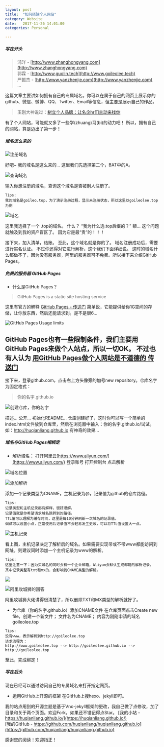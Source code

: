 ```yaml
---
layout: post
title:  "如何搭建个人网站"
category: Website
date:   2017-11-26 14:01:00
categories: Personal

---
```



##### 写在开头

> 鸿洋 - [http://www.zhanghongyang.com](http://www.zhanghongyang.com)  
郭霖 - [http://www.guolin.tech](http://www.goileolee.tech)  
严振杰 - [http://www.yanzhenjie.com](http://www.yanzhenjie.com)  
...  

这篇文章主要讲如何拥有自己的专属域名。你可以在属于自己的网页上展示你的github、微信、微博、QQ、Twitter、Email等信息，但主要是展示自己的作品。

> 玉刚大神说过：[树立个人品牌：让名企hr们主动来找你](http://blog.csdn.net/singwhatiwanna/article/details/19174597)

有了个人网站，可能就又多了一些学(zhuang)习(bi)的动力吧！
所以，拥有自己的网站，算是迈出了第一步！

##### 域名怎么来的

![注册域名](http://upload-images.jianshu.io/upload_images/4105122-a0963b37924c7e1f.png?imageMogr2/auto-orient/strip%7CimageView2/2/w/440)

好吧~ 我的域名是这么来的...
这里我们先选择第二个，BAT中的A。

![查询域名](http://upload-images.jianshu.io/upload_images/4105122-8d031d0e816b6c23.png?imageMogr2/auto-orient/strip%7CimageView2/2/w/1240)

输入你想注册的域名，查询这个域名是否被别人注册了。
```
Tips:
我的域名是goileo.top，为了演示注册过程，显示未注册状态，所以这里以goileolee.top为例
```
![域名](http://upload-images.jianshu.io/upload_images/4105122-775774196484002b.png?imageMogr2/auto-orient/strip%7CimageView2/2/w/1240)

这里我选择了一个 .top的域名。
什么？
“我为什么选.top后缀的？”
额...
这个问题就触及到我的资产盲区了。
因为它是最“贵”的！！！

接下来，加入清单，结账。
至此，这个域名就是你的了。
域名注册成功后，需要进行实名认证。
不过你还得对它进行解析，这个我们下面详细说。
这时的域名什么都做不了，因为没有服务器，阿里的服务器可不免费。所以接下来介绍GitHub Pages。

##### 免费的服务器 GitHub Pages

- 什么是GitHub Pages？
> GitHub Pages is a static site hosting service

这里有官方的解释 [GitHub Pages - 传送门](https://help.github.com/categories/github-pages-basics/)
简单说，它能提供给你1G空间的存储，让你放东西，然后还能请求到。是不是很6...

![GitHub Pages Usage limits](http://upload-images.jianshu.io/upload_images/4105122-5be2a12c607a5594.png?imageMogr2/auto-orient/strip%7CimageView2/2/w/1240)

GitHub Pages也有一些限制条件，我们主要用GitHub Pages来做个人站点，所以一切OK。
不过也有人认为 [用GitHub Pages做个人网站是不道德的 传送门](https://www.zhihu.com/question/20717014)
---
接下来，登录github.com，点击右上方头像旁的加号new repository。仓库名字为固定格式：
> 你的名字.github.io

![创建仓库，你的名字](http://upload-images.jianshu.io/upload_images/4105122-a6f061d341681ea9.png?imageMogr2/auto-orient/strip%7CimageView2/2/w/1240)

描述... 公开... 初始化README... 
仓库创建好了，这时你可以写一个简单的index.html文件放到仓库里，然后在浏览器中输入：你的名字.github.io/试试。
如：http://huqianliang.github.io
有神奇的效果...

##### 域名与GitHub Pages相绑定

- 解析域名：
打开阿里云[https://www.aliyun.com/](https://www.aliyun.com/)
登录账号
打开控制台
点击解析

![域名位置](http://upload-images.jianshu.io/upload_images/4105122-37c686a83306d332.png?imageMogr2/auto-orient/strip%7CimageView2/2/w/540)

![添加解析](http://upload-images.jianshu.io/upload_images/4105122-ecaad0146d9cbc35.png?imageMogr2/auto-orient/strip%7CimageView2/2/w/1240)

添加一个记录类型为CNAME，主机记录为@，记录值为github的仓库路径。
```
Tips:
记录类型和主机记录都有解释，很好理解。
记录值就是你希望请求域名跳转到的路径。
TTL值可以理解为缓存时间，这里是每10分钟刷新一次域名的记录值。
调试可以设置小点，正常使用后记录值不会轻易发生更改，可以将TTL值设置大一点。
```
![主机记录](http://upload-images.jianshu.io/upload_images/4105122-6a3f2e67b42479f2.png?imageMogr2/auto-orient/strip%7CimageView2/2/w/1240)

看上图，主机记录决定了解析后的域名。如果需要实现带或不带www都能访问到网址，则建议同时添加一个主机记录为www的解析。
```
Tips:
这里注意一下：因为买域名的同时会有一个企业邮箱，Aliyun会默认生成邮箱的解析记录。
其中记录类型有txt和mx的，会影响到CNAME类型的解析。
```
![](http://upload-images.jianshu.io/upload_images/4105122-754ce03fbd4ceef6.png?imageMogr2/auto-orient/strip%7CimageView2/2/w/1240)

![阿里攻城狮的回答](http://upload-images.jianshu.io/upload_images/4105122-31211746b6a6fd99.png?imageMogr2/auto-orient/strip%7CimageView2/2/w/1240)

阿里攻城狮大佬讲得很清楚了，所以删除TXT和MX类型的解析就好了。

- 为仓库（你的名字.github.io）添加CNAME文件
在仓库页面点击Create new file，创建一个新文件；
文件名为CNAME；
内容为刚刚申请的域名goileolee.top
```
Tips:
没有www，表示解析到http://goileolee.top
请求流程为：
http://www.goileolee.top --> http://goileolee.github.io --> http://goileolee.top
```
至此，完成绑定！

 ##### 写在后头

现在已经可以通过访问自己的专属域名来打开指定网页。

- 运用GitHub上开源的框架
在GitHub上搜hexo、jekyll即可。

我的站点用到的开源主题是基于Vno-jekyll框架的更改，我自己做了点修改，加了目录和关于两个页面。欢迎Fork，如果还不错记得点Star。
[我的小站 - https://huqianliang.github.io/](https://huqianliang.github.io/)  
[我的GitHub - https://github.com/huqianliang/huqianliang.github.io](https://github.com/huqianliang/huqianliang.github.io)

感谢您的阅读！欢迎指正！

